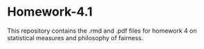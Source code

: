 # Homework-4.1
This repository contains the .rmd and .pdf files for homework 4 on statistical measures and philosophy of fairness.
